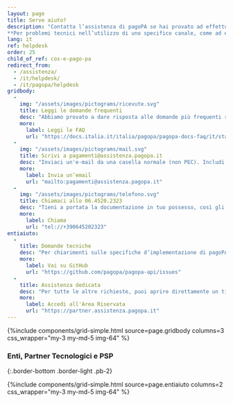 ```yaml
---
layout: page
title: Serve aiuto?
description: "Contatta l’assistenza di pagoPA se hai provato ad effettuare un pagamento dal sito del tuo Ente Creditore e non è andato a buon fine.\n\n
**Per problemi tecnici nell’utilizzo di uno specifico canale, come ad esempio la tua app di pagamenti, puoi invece rivolgerti all’assistenza del canale stesso.**"
lang: it
ref: helpdesk
order: 25
child_of_ref: cos-e-pago-pa
redirect_from:
  - /assistenza/
  - /it/helpdesk/
  - /it/pagopa/helpdesk
gridbody:
  -
    img: "/assets/images/pictograms/ricevute.svg"
    title: Leggi le domande frequenti
    desc: "Abbiamo provato a dare risposta alle domande più frequenti relative ai problemi durante un pagamento."
    more:
      label: Leggi le FAQ
      url: "https://docs.italia.it/italia/pagopa/pagopa-docs-faq/it/stabile/index.html"
  -
    img: "/assets/images/pictograms/mail.svg"
    title: Scrivi a pagamenti@assistenza.pagopa.it
    desc: "Inviaci un'e-mail da una casella normale (non PEC). Includi informazioni utili a capire meglio il tuo problema, come i dati del pagamento o il metodo scelto."
    more:
      label: Invia un’email
      url: "mailto:pagamenti@assistenza.pagopa.it"
  -
    img: "/assets/images/pictograms/telefono.svg"
    title: Chiamaci allo 06.4520.2323
    desc: "Tieni a portata la documentazione in tuo possesso, così gli operatori potranno aiutarti al meglio."
    more:
      label: Chiama
      url: "tel://+390645202323"
entiaiuto:
  -
    title: Domande tecniche
    desc: "Per chiarimenti sulle specifiche d’implementazione di pagoPA, come ad esempio SACI e SANP, puoi aprire una segnalazione su GitHub."
    more:
      label: Vai su GitHub
      url: "https://github.com/pagopa/pagopa-api/issues"
  -
    title: Assistenza dedicata
    desc: "Per tutte le altre richieste, puoi aprire direttamente un ticket nella tua area riservata. In alternativa, chiamaci allo [06.4520.2323](tel://+390645202323) o invia un’e-mail da una casella normale (non PEC) a <pagamenti@assistenza.pagopa.it>."
    more:
      label: Accedi all'Area Riservata
      url: "https://partner.assistenza.pagopa.it"
---
```


{%include components/grid-simple.html 
          source=page.gridbody
          columns=3
          css_wrapper="my-3 my-md-5 img-64"
          %}

<div class="py-3"></div>

### Enti, Partner Tecnologici e PSP
{:.border-bottom .border-light .pb-2}

{%include components/grid-simple.html 
          source=page.entiaiuto
          columns=2
          css_wrapper="my-3 my-md-5 img-64"
          %}